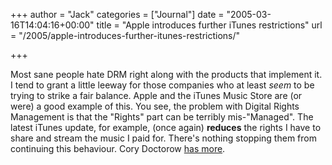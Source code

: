 +++
author = "Jack"
categories = ["Journal"]
date = "2005-03-16T14:04:16+00:00"
title = "Apple introduces further iTunes restrictions"
url = "/2005/apple-introduces-further-itunes-restrictions/"

+++

Most sane people hate DRM right along with the products that implement it. I tend to grant a little leeway for those companies who at least _seem_ to be trying to strike a fair balance. Apple and the iTunes Music Store are (or were) a good example of this. You see, the problem with Digital Rights Management is that the "Rights" part can be terribly mis-"Managed". The latest iTunes update, for example, (once again) **reduces** the rights I have to share and stream the music I paid for. There's nothing stopping them from continuing this behaviour. Cory Doctorow [has more][1].

 [1]: http://www.boingboing.net/2005/03/16/apple_steals_itunes_.html